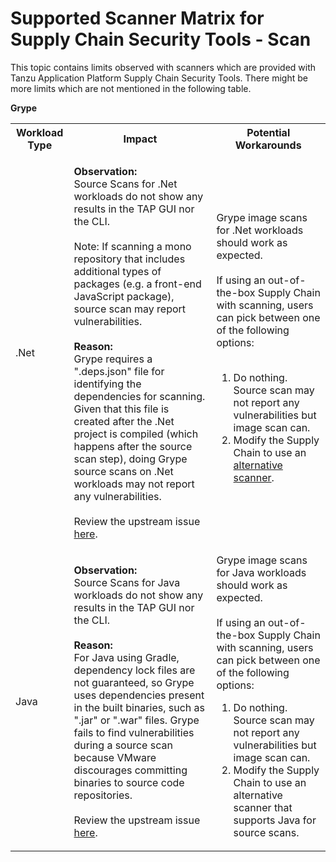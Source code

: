 # Supported Scanner Matrix for Supply Chain Security Tools - Scan

This topic contains limits observed with scanners which are provided with Tanzu
Application Platform Supply Chain Security Tools. There might be more limits
which are not mentioned in the following table.

**Grype**

<table>
    <tr>
        <th>Workload Type</th>
        <th>Impact </th>
        <th>Potential Workarounds </th>
    </tr>
    <tr>
        <td> .Net </td>
        <td> <p> <strong>Observation:</strong> <br> Source Scans for .Net workloads do not show any results in the TAP GUI nor the CLI.  <br></br> Note: If scanning a mono repository that includes additional types of packages (e.g. a front-end JavaScript package), source scan may report vulnerabilities. <br></br> <strong>Reason:</strong> <br> Grype requires a ".deps.json" file for identifying the dependencies for scanning. Given that this file is created after the .Net project is compiled (which happens after the source scan step), doing Grype  source scans on .Net workloads may not report any vulnerabilities. <br></br> Review the upstream issue <a href="https://github.com/anchore/syft/issues/1522">here</a>. </p> </td>
        <td> Grype image scans for .Net workloads should work as expected. <br> </br> If using an out-of-the-box Supply Chain with scanning, users can pick between one of the following options: <br></br><ol><li> Do nothing. Source scan may not report any vulnerabilities but image scan can. </li> <li> Modify the Supply Chain to use an <a href="https://docs.vmware.com/en/VMware-Tanzu-Application-Platform/1.5/tap/scst-scan-install-scanners.html">alternative scanner</a>. </li> </ol></td>
    </tr>
    <tr>
        <td> Java </td>
        <td> <strong>Observation:</strong> <br> Source Scans for Java workloads do not show any results in the TAP GUI nor the CLI. <br></br> <strong>Reason:</strong> <br>For Java using Gradle, dependency lock files are not guaranteed, so Grype uses dependencies present in the built binaries, such as ".jar" or ".war" files. Grype fails to find vulnerabilities during a source scan because VMware discourages committing binaries to source code repositories. <br></br> Review the upstream issue <a href="https://github.com/anchore/syft/issues/690">here</a>. </td>
        <td>Grype image scans for Java workloads should work as expected. <br></br> If using an out-of-the-box Supply Chain with scanning, users can pick between one of the following options: <br><ol><li> Do nothing. Source scan may not report any vulnerabilities but image scan can. </li><li> Modify the Supply Chain to use an alternative scanner that supports Java for source scans. </li></ol></td>
    <tr>